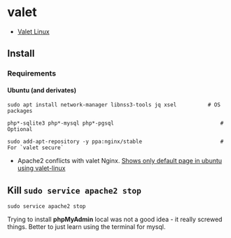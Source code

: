 # valet

- [Valet Linux](https://cpriego.github.io/valet-linux/)

## Install
### Requirements
#### Ubuntu (and derivates)

```
sudo apt install network-manager libnss3-tools jq xsel          # OS packages

php*-sqlite3 php*-mysql php*-pgsql                                  # Optional

sudo add-apt-repository -y ppa:nginx/stable                         # For `valet secure`
```


- Apache2 conflicts with valet Nginx. [Shows only default page in ubuntu using valet-linux](https://stackoverflow.com/questions/54489642/shows-only-default-page-in-ubuntu-using-valet-linux)

## Kill `sudo service apache2 stop`

```
sudo service apache2 stop
```

Trying to install **phpMyAdmin** local was not a good idea - it really screwed things. Better to just learn using the terminal for mysql.
